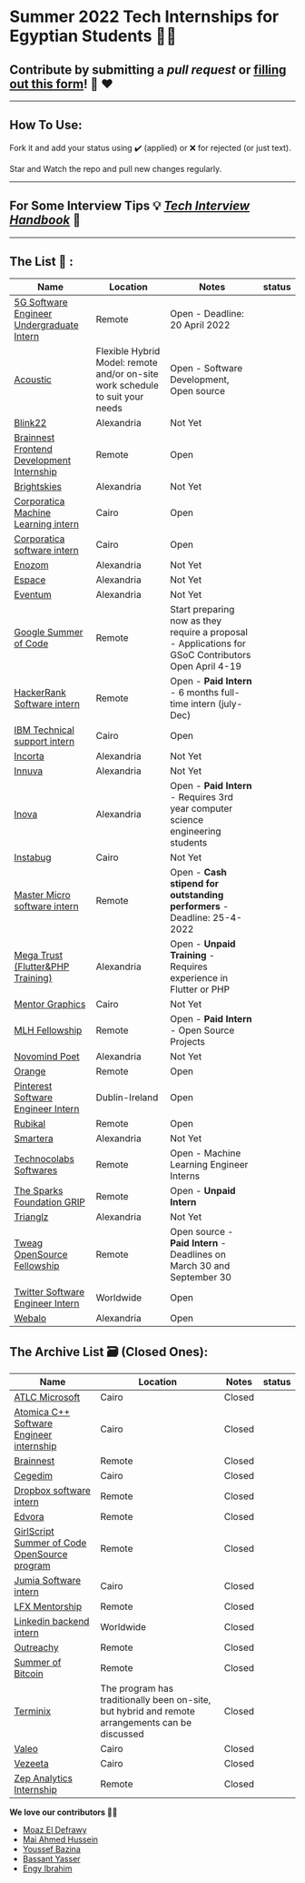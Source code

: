 # Summer 2022 Tech Internships for Egyptian Students 👩‍💻

## **Contribute by submitting a *pull request* or [filling out this form](https://docs.google.com/forms/d/e/1FAIpQLSf5ZYrhhYziWFQChdfxU_UWYacAHRsCuYpixuqhJ4pL_7RF-w/viewform?usp=sf_link)!**  🤗 ❤️

<hr>

## How To Use:

Fork it and add your status using :heavy_check_mark: (applied) or :x: for rejected (or just text).

Star and Watch the repo and pull new changes regularly.

<hr>


## For Some Interview Tips :bulb: [***Tech Interview Handbook***](https://github.com/yangshun/tech-interview-handbook) 📖

<hr>

## The List 👔 :

| Name  |  Location |  Notes | status |
|---|---|-------------|--|
|[5G Software Engineer Undergraduate Intern](https://jobs.dell.com/job/cairo/5g-software-engineer-undergraduate-intern/375/27138213248)| Remote | Open - Deadline: 20 April 2022|
|[Acoustic](https://careers-acoustic.icims.com/jobs/2615/job?utm_source=indeed_integration&iis=Job+Board&iisn=Indeed&indeed-apply-token=73a2d2b2a8d6d5c0a62696875eaebd669103652d3f0c2cd5445d3e66b1592b0f&mobile=false&width=800&height=500&bga=true&needsRedirect=false&jan1offset=120&jun1offset=180) | Flexible Hybrid Model: remote and/or on-site work schedule to suit your needs | Open - Software Development, Open source |
|[Blink22](https://blink22.com/) | Alexandria | Not Yet |
|[Brainnest Frontend Development Internship](https://bbrainnest.zohorecruit.com/jobs/Careers/656784000009438439/Intern-Junior-Frontend-Developer-Remote-Frontend-Development-Internship?source=LinkedIn&embedsource=LinkedIn%2BLimited%2BListings)| Remote |Open|
|[Brightskies](https://brightskiesinc.com/) | Alexandria | Not Yet |
|[Corporatica Machine Learning intern](https://www.linkedin.com/posts/corporatica_machineabrlearningabrintern-jobabrdescription-activity-6907339598075187200-iXj7/?fbclid=IwAR2-QweX1m7k9ieJ2HEH4bqwUEK4q5JTHNmLYIpIt2XCeQD1OqKheh6Bmig) | Cairo |Open|
|[Corporatica software intern](https://www.linkedin.com/posts/corporatica_corporatica-softwareabrdeveloperabrintern-activity-6907334151385567232-Up48/?fbclid=IwAR08pSXicd_N6pfsB-8bCzBLOX_YUqBoRu7qNtZ4n5HioYS9XtUaITR9YkM) | Cairo |Open|
|[Enozom](https://www.enozom.com/) | Alexandria | Not Yet |
|[Espace](https://espace.com.eg/) | Alexandria | Not Yet |
|[Eventum](http://eventumsolutions.com/) | Alexandria | Not Yet |
|[Google Summer of Code](https://summerofcode.withgoogle.com/) | Remote | Start preparing now as they require a proposal - Applications for GSoC Contributors Open April 4-19 | |
|[HackerRank Software intern](https://boards.greenhouse.io/hackerrank/jobs/4022713?gh_jid=4022713#app) | Remote | Open - <b> Paid Intern </b> - 6 months full-time intern (july-Dec)|
|[IBM Technical support intern](https://careers.ibm.com/job/15387857/software-technical-support-internship-cairo-eg/?codes=IBM_CareerWebSite) | Cairo |Open |
|[Incorta](https://www.incorta.com/) | Alexandria | Not Yet |
|[Innuva](http://www.innuva.com/) | Alexandria | Not Yet |
|[Inova](https://inovaeg.com/internship/qa-internship/) | Alexandria | Open - <b> Paid Intern </b> - Requires 3rd year computer science engineering students |
|[Instabug](https://instabug.com/)| Cairo | Not Yet |
|[Master Micro software intern](https://www.master-micro.com/join-us/join-mm-sw-intern) | Remote | Open - <b> Cash stipend for outstanding performers </b> - Deadline: 25-4-2022|
|[Mega Trust (Flutter&PHP Training)](https://docs.google.com/forms/d/e/1FAIpQLScV8M2nJP8MiTym9p-7KI4otOR7fRTYwZuFGzWcPV_5PHhZOg/viewform?urp=gmail_link) | Alexandria | Open - <b> Unpaid Training </b> - Requires experience in Flutter or PHP |
|[Mentor Graphics](https://eda.sw.siemens.com/en-US/)| Cairo | Not Yet |
|[MLH Fellowship](https://fellowship.mlh.io/) | Remote | Open - <b> Paid Intern </b> - Open Source Projects |
|[Novomind Poet](https://www.novomind.com/en/) | Alexandria | Not Yet |
|[Orange](https://msurvey.orange.com/summerinternshipprogram?fbclid=IwAR2g-Dd12rpmZ9-_Icc6obEJkqaTcrIgljTIY5lsVQpU-0DiGpml31cfOp0) | Remote | Open |
|[Pinterest Software Engineer Intern](https://www.pinterestcareers.com/job/14097616/?source=linkedin_limited_listing&utm_source=linkedin_limited_listing)| Dublin-Ireland | Open |
|[Rubikal](https://apply.workable.com/rubikal/j/A93AADEC1C/?fbclid=IwAR3OjoGNvyvK5OXFaXaozuZ7qUIp4mVXkkzxqz-Qa0gwIgWNkvsFTiYrbXE) | Remote | Open |
|[Smartera](https://www.smartera3s.com/) | Alexandria | Not Yet |
|[Technocolabs Softwares](https://docs.google.com/forms/d/e/1FAIpQLSdytYOR6tWfpVBVMb6HhkvPyqPqoDfRFh40fT4y7uosLsk5NA/viewform) | Remote | Open - Machine Learning Engineer Interns |
|[The Sparks Foundation GRIP](https://internship.thesparksfoundation.info/#steps-to-apply) | Remote | Open - <b> Unpaid Intern </b> |
|[Trianglz](https://www.trianglz.com/) | Alexandria | Not Yet |
|[Tweag OpenSource Fellowship](https://lnkd.in/g5emM3SS) | Remote | Open source - <b> Paid Intern </b> - Deadlines on March 30 and September 30 |
|[Twitter Software Engineer Intern](https://jobs.smartrecruiters.com/ni/Twitter2/434ede5b-2775-4628-aee5-fbd573936a25-2022-engineering-internships-europe-middle-east-africa-emea-)| Worldwide | Open |
|[Webalo](https://docs.google.com/forms/d/e/1FAIpQLSe8VUD9P4rYlYtPX9Yv1fX3obQ1cdx79xw2Fttu6yJA7W0kcg/viewform) | Alexandria | Open |




## The Archive List 🗃️ (Closed Ones):

| Name  |  Location |  Notes | status |
|---|---|-------------|--|
|[ATLC Microsoft](https://www.microsoft.com/en-us/research/group/advanced-technology-lab-cairo-2/) | Cairo | Closed |
|[Atomica C++ Software Engineer internship](https://www.atomica.ai/?utm_term=atomica&utm_campaign=Atomica+%7C+Search+%7C+Branding+%7C+EG&utm_source=adwords&utm_medium=ppc&hsa_acc=8475630388&hsa_cam=16506637573&hsa_grp=137184961667&hsa_ad=586429669860&hsa_src=g&hsa_tgt=kwd-15509036&hsa_kw=atomica&hsa_mt=b&hsa_net=adwords&hsa_ver=3&gclid=Cj0KCQjwmPSSBhCNARIsAH3cYgbV0nFWt1pn-N3o8Y9i7MymzulklqexcikMl8Dd0bGA__58PkSKB5gaAuk_EALw_wcB) | Cairo |Closed|
|[Brainnest](https://www.brainnest.consulting/) | Remote |Closed|
|[Cegedim](https://www.cegedim.com/Pages/default.aspx)| Cairo | Closed |
|[Dropbox software intern](https://www.dropbox.com/jobs/teams/emerging-talent)| Remote | Closed |
|[Edvora](https://www.edvora.com/careers)| Remote |Closed|
|[GirlScript Summer of Code OpenSource program](https://gssoc.girlscript.tech/) | Remote | Closed |
|[Jumia Software intern](https://group.jumia.com/careers/)| Cairo | Closed |
|[LFX Mentorship](https://lfx.linuxfoundation.org/tools/mentorship/) | Remote | Closed |
|[Linkedin backend intern](https://careers.linkedin.com/students)| Worldwide | Closed |
|[Outreachy](https://www.outreachy.org/)| Remote | Closed |
|[Summer of Bitcoin](https://www.summerofbitcoin.org/)| Remote | Closed |
|[Terminix](https://corporate.terminix.com/careers/index.html)| The program has traditionally been on-site, but hybrid and remote arrangements can be discussed | Closed |
|[Valeo](https://www.valeo.com/en/find-a-job-or-internship/)| Cairo | Closed |
|[Vezeeta](https://careers.vezeeta.com/)| Cairo | Closed |
|[Zep Analytics Internship](https://www.linkedin.com/company/zep-analytics/?originalSubdomain=in)| Remote | Closed |




**We love our contributors 💜💜**

* [Moaz El Defrawy](https://github.com/moaz-eldefrawy)
* [Mai Ahmed Hussein](https://github.com/MaiAhmedHussein)
* [Youssef Bazina](https://github.com/Bazina)
* [Bassant Yasser](https://github.com/Bassantyasser043)
* [Engy Ibrahim](https://github.com/Engyyyy)
